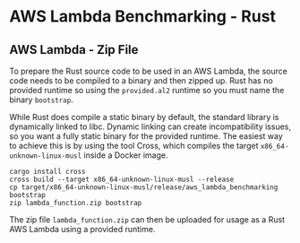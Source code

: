 # AWS Lambda Benchmarking - Rust

## AWS Lambda - Zip File
To prepare the Rust source code to be used in an AWS Lambda, the source code needs to be compiled to a binary and then zipped up.
Rust has no provided runtime so using the `provided.al2` runtime so you must name the binary `bootstrap`.

While Rust does compile a static binary by default, the standard library is dynamically linked to libc.
Dynamic linking can create incompatibility issues, so you want a fully static binary for the provided runtime.
The easiest way to achieve this is by using the tool  Cross, which compiles the target `x86_64-unknown-linux-musl` inside a Docker image.

```
cargo install cross
cross build --target x86_64-unknown-linux-musl --release
cp target/x86_64-unknown-linux-musl/release/aws_lambda_benchmarking bootstrap
zip lambda_function.zip bootstrap
```

The zip file `lambda_function.zip` can then be uploaded for usage as a Rust AWS Lambda using a provided runtime.
